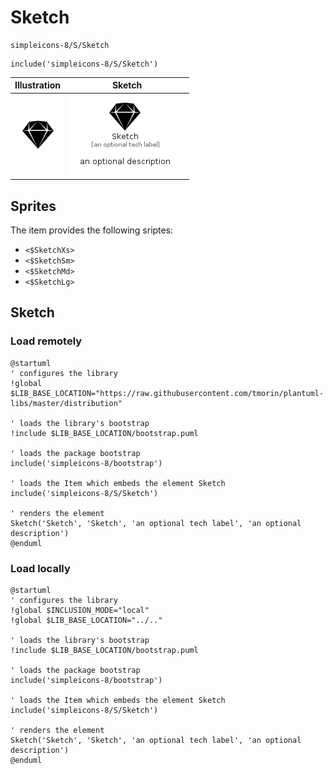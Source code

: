 # Sketch


```text
simpleicons-8/S/Sketch
```

```text
include('simpleicons-8/S/Sketch')
```



| Illustration | Sketch |
| :---: | :---: |
| ![illustration for Illustration](../../simpleicons-8/S/Sketch.png) | ![illustration for Sketch](../../simpleicons-8/S/Sketch.Local.png) |



## Sprites
The item provides the following sriptes:

- `<$SketchXs>`
- `<$SketchSm>`
- `<$SketchMd>`
- `<$SketchLg>`





## Sketch

### Load remotely
```plantuml
@startuml
' configures the library
!global $LIB_BASE_LOCATION="https://raw.githubusercontent.com/tmorin/plantuml-libs/master/distribution"

' loads the library's bootstrap
!include $LIB_BASE_LOCATION/bootstrap.puml

' loads the package bootstrap
include('simpleicons-8/bootstrap')

' loads the Item which embeds the element Sketch
include('simpleicons-8/S/Sketch')

' renders the element
Sketch('Sketch', 'Sketch', 'an optional tech label', 'an optional description')
@enduml
```

### Load locally
```plantuml
@startuml
' configures the library
!global $INCLUSION_MODE="local"
!global $LIB_BASE_LOCATION="../.."

' loads the library's bootstrap
!include $LIB_BASE_LOCATION/bootstrap.puml

' loads the package bootstrap
include('simpleicons-8/bootstrap')

' loads the Item which embeds the element Sketch
include('simpleicons-8/S/Sketch')

' renders the element
Sketch('Sketch', 'Sketch', 'an optional tech label', 'an optional description')
@enduml
```

